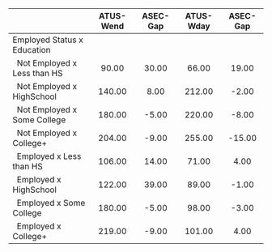 
|                      |    ATUS-Wend |     ASEC-Gap |    ATUS-Wday |     ASEC-Gap |
| -------------------- | :----------: | :----------: | :----------: | :----------: |
| Employed Status x Education |              |              |              |              |
| &nbsp;&nbsp;Not Employed x Less than HS |        90.00 |        30.00 |        66.00 |        19.00 |
| &nbsp;&nbsp;Not Employed x HighSchool |       140.00 |         8.00 |       212.00 |        -2.00 |
| &nbsp;&nbsp;Not Employed x Some College |       180.00 |        -5.00 |       220.00 |        -8.00 |
| &nbsp;&nbsp;Not Employed x College+ |       204.00 |        -9.00 |       255.00 |       -15.00 |
| &nbsp;&nbsp;Employed x Less than HS |       106.00 |        14.00 |        71.00 |         4.00 |
| &nbsp;&nbsp;Employed x HighSchool |       122.00 |        39.00 |        89.00 |        -1.00 |
| &nbsp;&nbsp;Employed x Some College |       180.00 |        -5.00 |        98.00 |        -3.00 |
| &nbsp;&nbsp;Employed x College+ |       219.00 |        -9.00 |       101.00 |         4.00 |

